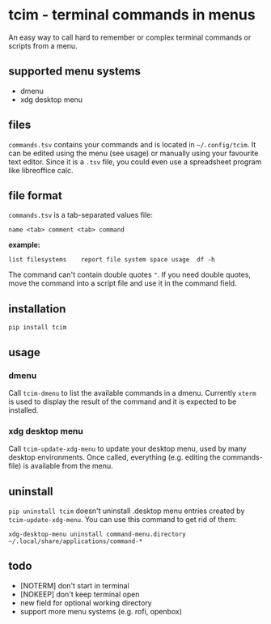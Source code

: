 # tcim - terminal commands in menus
An easy way to call hard to remember or complex terminal commands or scripts from a menu.

## supported menu systems
- dmenu
- xdg desktop menu

## files
`commands.tsv` contains your commands and is located in `~/.config/tcim`.
It can be edited using the menu (see usage) or manually using your favourite text editor.
Since it is a `.tsv` file, you could even use a spreadsheet program like libreoffice calc.

## file format
`commands.tsv` is a tab-separated values file:

    name <tab> comment <tab> command

**example:**

    list filesystems	report file system space usage	df -h

The command can't contain double quotes `"`.
If you need double quotes, move the command into a script file and use it in the command field.

## installation
    pip install tcim

## usage
### dmenu
Call `tcim-dmenu` to list the available commands in a dmenu.
Currently `xterm` is used to display the result of the command and it is expected to be installed.

### xdg desktop menu
Call `tcim-update-xdg-menu` to update your desktop menu, used by many desktop environments.
Once called, everything (e.g. editing the commands-file) is available from the menu.

## uninstall
`pip uninstall tcim` doesn't uninstall .desktop menu entries created by `tcim-update-xdg-menu`.
You can use this command to get rid of them:

    xdg-desktop-menu uninstall command-menu.directory ~/.local/share/applications/command-*

## todo
- [NOTERM] don't start in terminal
- [NOKEEP] don't keep terminal open
- new field for optional working directory
- support more menu systems (e.g. rofi, openbox)
